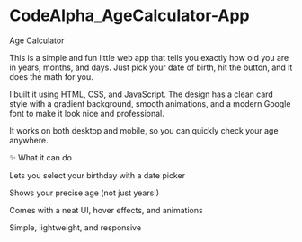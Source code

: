# CodeAlpha_AgeCalculator-App
Age Calculator

This is a simple and fun little web app that tells you exactly how old you are in years, months, and days. Just pick your date of birth, hit the button, and it does the math for you.

I built it using HTML, CSS, and JavaScript. The design has a clean card style with a gradient background, smooth animations, and a modern Google font to make it look nice and professional.

It works on both desktop and mobile, so you can quickly check your age anywhere.

✨ What it can do

Lets you select your birthday with a date picker

Shows your precise age (not just years!)

Comes with a neat UI, hover effects, and animations

Simple, lightweight, and responsive
